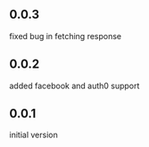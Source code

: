 ## 0.0.3
fixed bug in fetching response 

## 0.0.2
added facebook and auth0 support

## 0.0.1
initial version
